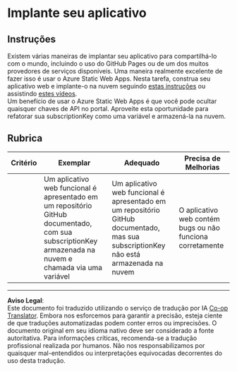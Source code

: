 <!--
CO_OP_TRANSLATOR_METADATA:
{
  "original_hash": "0ccdc1faa676a485c4c6ecbddb9f9067",
  "translation_date": "2025-08-28T03:20:55+00:00",
  "source_file": "3-transport/lessons/3-visualize-location-data/assignment.md",
  "language_code": "br"
}
-->
# Implante seu aplicativo

## Instruções

Existem várias maneiras de implantar seu aplicativo para compartilhá-lo com o mundo, incluindo o uso do GitHub Pages ou de um dos muitos provedores de serviços disponíveis. Uma maneira realmente excelente de fazer isso é usar o Azure Static Web Apps. Nesta tarefa, construa seu aplicativo web e implante-o na nuvem seguindo [estas instruções](https://github.com/Azure/static-web-apps-cli) ou assistindo [estes vídeos](https://www.youtube.com/watch?v=ADVGIXciYn8&list=PLlrxD0HtieHgMPeBaDQFx9yNuFxx6S1VG&index=3).  
Um benefício de usar o Azure Static Web Apps é que você pode ocultar quaisquer chaves de API no portal. Aproveite esta oportunidade para refatorar sua subscriptionKey como uma variável e armazená-la na nuvem.

## Rubrica

| Critério | Exemplar                                                                                                                                | Adequado                                                                                                           | Precisa de Melhorias                                |
| -------- | ---------------------------------------------------------------------------------------------------------------------------------------- | ------------------------------------------------------------------------------------------------------------------ | --------------------------------------------------- |
|          | Um aplicativo web funcional é apresentado em um repositório GitHub documentado, com sua subscriptionKey armazenada na nuvem e chamada via uma variável | Um aplicativo web funcional é apresentado em um repositório GitHub documentado, mas sua subscriptionKey não está armazenada na nuvem | O aplicativo web contém bugs ou não funciona corretamente |

---

**Aviso Legal**:  
Este documento foi traduzido utilizando o serviço de tradução por IA [Co-op Translator](https://github.com/Azure/co-op-translator). Embora nos esforcemos para garantir a precisão, esteja ciente de que traduções automatizadas podem conter erros ou imprecisões. O documento original em seu idioma nativo deve ser considerado a fonte autoritativa. Para informações críticas, recomenda-se a tradução profissional realizada por humanos. Não nos responsabilizamos por quaisquer mal-entendidos ou interpretações equivocadas decorrentes do uso desta tradução.